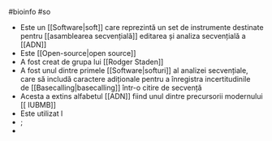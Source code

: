 #bioinfo #so 
- Este un [[Software|soft]] care reprezintă un set de instrumente destinate pentru [[asamblearea secvențială]] editarea și analiza secvențială a [[ADN]] 
- Este [[Open-source|open source]] 
- A fost creat de grupa lui  [[Rodger Staden]] 
- A fost unul dintre primele [[Software|softuri]] al analizei secvențiale, care să includă caractere adiționale pentru a înregistra incertitudinile de [[Basecalling|basecalling]] într-o citire de secvență
- Acesta a extins alfabetul [[ADN]] fiind unul dintre precursorii modernului [[ IUBMB]]
- Este utilizat l
- ;
- 